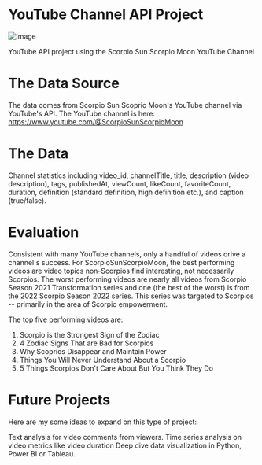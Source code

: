 # YouTube Channel API Project

![image](https://user-images.githubusercontent.com/23224784/229382202-86617138-d5bf-4e6e-bd71-f8cc40983bec.png)


YouTube API project using the Scorpio Sun Scorpio Moon YouTube Channel



# The Data Source

The data comes from Scorpio Sun Scoprio Moon's YouTube channel via YouTube's API. The YouTube channel is here: https://www.youtube.com/@ScorpioSunScorpioMoon


# The Data

Channel statistics including video_id, channelTitle, title, description (video description), tags, publishedAt, viewCount, likeCount, favoriteCount, duration, definition (standard definition, high definition etc.), and caption (true/false). 

# Evaluation

Consistent with many YouTube channels, only a handful of videos drive a channel's success. For ScorpioSunScorpioMoon, the best performing videos are video topics non-Scorpios find interesting, not necessarily Scorpios. The worst performing videos are nearly all videos from Scorpio Season 2021 Transformation series and one (the best of the worst) is from the 2022 Scorpio Season 2022 series. This series was targeted to Scorpios -- primarily in the area of Scorpio empowerment. 

The top five performing videos are:
 1) Scorpio is the Strongest Sign of the Zodiac
 2) 4 Zodiac Signs That are Bad for Scorpios
 3) Why Scoprios Disappear and Maintain Power
 4) Things You Will Never Understand About a Scorpio
 5) 5 Things Scorpios Don't Care About But You Think They Do 


# Future Projects

Here are my some ideas to expand on this type of project:

Text analysis for video comments from viewers. 
Time series analysis on video metrics like video duration 
Deep dive data visualization in Python, Power BI or Tableau. 


